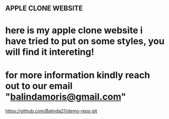 ## APPLE CLONE WEBSITE

# here is my apple clone website i have tried to put on some styles, you will find it intereting!

# for more information kindly reach out to our email "balindamoris@gmail.com"


https://github.com/Balinda21/demo-repo.git


